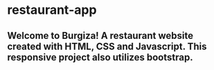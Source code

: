 # restaurant-app

## Welcome to Burgiza! A restaurant website created with HTML, CSS and Javascript. This responsive project also utilizes bootstrap.
